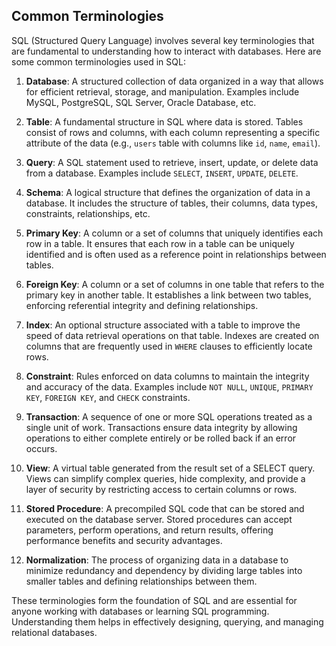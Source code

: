 ## Common Terminologies
SQL (Structured Query Language) involves several key terminologies that are fundamental to understanding how to interact with databases. Here are some common terminologies used in SQL:

1. **Database**: A structured collection of data organized in a way that allows for efficient retrieval, storage, and manipulation. Examples include MySQL, PostgreSQL, SQL Server, Oracle Database, etc.

2. **Table**: A fundamental structure in SQL where data is stored. Tables consist of rows and columns, with each column representing a specific attribute of the data (e.g., `users` table with columns like `id`, `name`, `email`).

3. **Query**: A SQL statement used to retrieve, insert, update, or delete data from a database. Examples include `SELECT`, `INSERT`, `UPDATE`, `DELETE`.

4. **Schema**: A logical structure that defines the organization of data in a database. It includes the structure of tables, their columns, data types, constraints, relationships, etc.

5. **Primary Key**: A column or a set of columns that uniquely identifies each row in a table. It ensures that each row in a table can be uniquely identified and is often used as a reference point in relationships between tables.

6. **Foreign Key**: A column or a set of columns in one table that refers to the primary key in another table. It establishes a link between two tables, enforcing referential integrity and defining relationships.

7. **Index**: An optional structure associated with a table to improve the speed of data retrieval operations on that table. Indexes are created on columns that are frequently used in `WHERE` clauses to efficiently locate rows.

8. **Constraint**: Rules enforced on data columns to maintain the integrity and accuracy of the data. Examples include `NOT NULL`, `UNIQUE`, `PRIMARY KEY`, `FOREIGN KEY`, and `CHECK` constraints.

9. **Transaction**: A sequence of one or more SQL operations treated as a single unit of work. Transactions ensure data integrity by allowing operations to either complete entirely or be rolled back if an error occurs.

10. **View**: A virtual table generated from the result set of a SELECT query. Views can simplify complex queries, hide complexity, and provide a layer of security by restricting access to certain columns or rows.

11. **Stored Procedure**: A precompiled SQL code that can be stored and executed on the database server. Stored procedures can accept parameters, perform operations, and return results, offering performance benefits and security advantages.

12. **Normalization**: The process of organizing data in a database to minimize redundancy and dependency by dividing large tables into smaller tables and defining relationships between them.

These terminologies form the foundation of SQL and are essential for anyone working with databases or learning SQL programming. Understanding them helps in effectively designing, querying, and managing relational databases.
